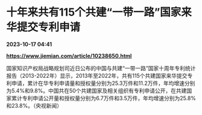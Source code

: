 # 十年来共有115个共建“一带一路”国家来华提交专利申请

**2023-10-17 04:41**

**https://www.jiemian.com/article/10238650.html**

国家知识产权局战略规划司近日公布的中国与共建“一带一路”国家十周年专利统计报告（2013-2022年）显示，2013年至2022年，共有115个共建国家来华提交专利申请，累计在华专利申请量和授权量分别为25.3万件和11.2万件，年均增速分别为5.4%和9.8%。中国共在50个共建国家及相关组织有专利申请公开，在共建国家累计专利申请公开量和授权量分别为6.7万件和3.5万件，年均增速分别为25.8%和23.8%。（央视新闻）